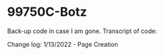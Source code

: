 # 99750C-Botz
Back-up code in case I am gone.
Transcript of code:

Change log: 1/13/2022 - Page Creation
